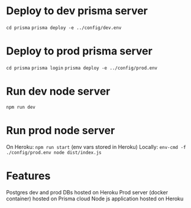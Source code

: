 # Deploy to dev prisma server
`cd prisma`
`prisma deploy -e ../config/dev.env`

# Deploy to prod prisma server
`cd prisma`
`prisma login`
`prisma deploy -e ../config/prod.env`

# Run dev node server
`npm run dev`

# Run prod node server
On Heroku: `npm run start` (env vars stored in Heroku)
Locally: `env-cmd -f ./config/prod.env node dist/index.js`

# Features
Postgres dev and prod DBs hosted on Heroku
Prod server (docker container) hosted on Prisma cloud 
Node js application hosted on Heroku